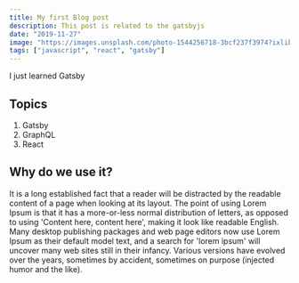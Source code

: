 ```yaml
---
title: My first Blog post
description: This post is related to the gatsbyjs
date: "2019-11-27"
image: "https://images.unsplash.com/photo-1544256718-3bcf237f3974?ixlib=rb-1.2.1&ixid=eyJhcHBfaWQiOjEyMDd9&auto=format&fit=crop&w=3302&q=80"
tags: ["javascript", "react", "gatsby"]
---
```


I just learned Gatsby

## Topics

1. Gatsby
2. GraphQL
3. React

## Why do we use it?

It is a long established fact that a reader will be distracted by the readable content of a page when looking at its layout. The point of using Lorem Ipsum is that it has a more-or-less normal distribution of letters, as opposed to using 'Content here, content here', making it look like readable English. Many desktop publishing packages and web page editors now use Lorem Ipsum as their default model text, and a search for 'lorem ipsum' will uncover many web sites still in their infancy. Various versions have evolved over the years, sometimes by accident, sometimes on purpose (injected humor and the like).
